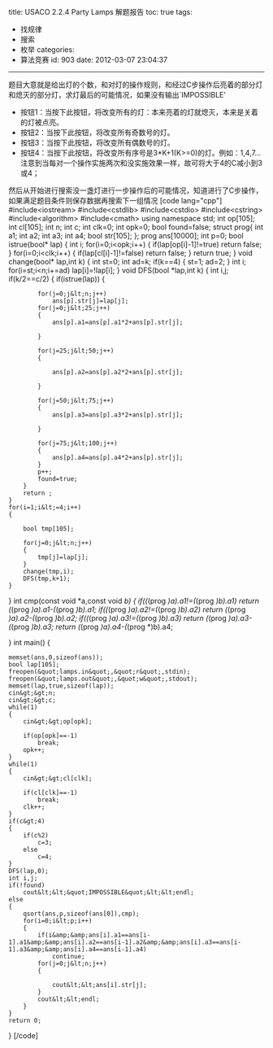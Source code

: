 title: USACO 2.2.4 Party Lamps 解题报告
toc: true
tags:
  - 找规律
  - 搜索
  - 枚举
categories:
  - 算法竞赛
id: 903
date: 2012-03-07 23:04:37
---

题目大意就是给出灯的个数，和对灯的操作规则，和经过C步操作后亮着的部分灯和熄灭的部分灯，求灯最后的可能情况，如果没有输出`IMPOSSIBLE'

*   按钮1：当按下此按钮，将改变所有的灯：本来亮着的灯就熄灭，本来是关着的灯被点亮。
*   按钮2：当按下此按钮，将改变所有奇数号的灯。
*   按钮3：当按下此按钮，将改变所有偶数号的灯。
*   按钮4：当按下此按钮，将改变所有序号是3*K+1(K&gt;=0)的灯。例如：1,4,7...
注意到当每对一个操作实施两次和没实施效果一样，故可将大于4的C减小到3或4；

然后从开始进行搜索没一盏灯进行一步操作后的可能情况，知道进行了C步操作，如果满足题目条件则保存数据再搜索下一组情况
[code lang="cpp"]
#include&lt;iostream&gt; 
#include&lt;cstdlib&gt; 
#include&lt;cstdio&gt; 
#include&lt;cstring&gt; 
#include&lt;algorithm&gt; 
#include&lt;cmath&gt; 
using namespace std; 
int op[105]; 
int cl[105]; 
int n; 
int c; 
int clk=0; 
int opk=0; 
bool found=false; 
struct prog{ 
    int a1; 
    int a2; 
    int a3; 
    int a4; 
    bool str[105]; 
}; 
prog ans[10000]; 
int p=0; 
bool istrue(bool* lap) 
{ 
    int i; 
    for(i=0;i&lt;opk;i++) 
    { 
        if(lap[op[i]-1]!=true) 
            return false; 
    } 
    for(i=0;i&lt;clk;i++) 
    { 
        if(lap[cl[i]-1]!=false) 
            return false; 
    } 
    return true; 
} 
void change(bool* lap,int k) 
{ 
    int st=0; 
    int ad=k; 
    if(k==4) 
    { 
        st=1; 
        ad=2; 
    } 
    int i; 
    for(i=st;i&lt;n;i+=ad) 
        lap[i]=!lap[i]; 
} 
void DFS(bool *lap,int k) 
{ 
    int i,j; 
    if(k/2==c/2) 
    { 
        if(istrue(lap)) 
        { 

            for(j=0;j&lt;n;j++) 
                ans[p].str[j]=lap[j]; 
            for(j=0;j&lt;25;j++) 
            { 
                ans[p].a1=ans[p].a1*2+ans[p].str[j];

            }

            for(j=25;j&lt;50;j++) 
            {

                ans[p].a2=ans[p].a2*2+ans[p].str[j]; 

            }

            for(j=50;j&lt;75;j++) 
            { 
                ans[p].a3=ans[p].a3*2+ans[p].str[j]; 

            }

            for(j=75;j&lt;100;j++) 
            { 
                ans[p].a4=ans[p].a4*2+ans[p].str[j]; 
            } 
            p++; 
            found=true; 
        } 
        return ; 
    } 
    for(i=1;i&lt;=4;i++) 
    { 

        bool tmp[105];

        for(j=0;j&lt;n;j++) 
        { 
            tmp[j]=lap[j]; 
        } 
        change(tmp,i); 
        DFS(tmp,k+1); 
    } 
} 
int cmp(const void *a,const void *b) 
{ 
    if((*(prog *)a).a1!=(*(prog *)b).a1) 
        return (*(prog *)a).a1-(*(prog *)b).a1; 
    if((*(prog *)a).a2!=(*(prog *)b).a2) 
        return (*(prog *)a).a2-(*(prog *)b).a2; 
    if((*(prog *)a).a3!=(*(prog *)b).a3) 
        return (*(prog *)a).a3-(*(prog *)b).a3; 
    return (*(prog *)a).a4-(*(prog *)b).a4;

} 
int main() 
{

    memset(ans,0,sizeof(ans)); 
    bool lap[105]; 
    freopen(&quot;lamps.in&quot;,&quot;r&quot;,stdin); 
    freopen(&quot;lamps.out&quot;,&quot;w&quot;,stdout); 
    memset(lap,true,sizeof(lap)); 
    cin&gt;&gt;n; 
    cin&gt;&gt;c; 
    while(1) 
    { 
        cin&gt;&gt;op[opk]; 

        if(op[opk]==-1) 
            break; 
        opk++; 
    } 
    while(1) 
    { 
        cin&gt;&gt;cl[clk]; 

        if(cl[clk]==-1) 
            break; 
        clk++; 
    } 
    if(c&gt;4) 
    { 
        if(c%2) 
            c=3; 
        else 
            c=4; 
    } 
    DFS(lap,0); 
    int i,j; 
    if(!found) 
        cout&lt;&lt;&quot;IMPOSSIBLE&quot;&lt;&lt;endl; 
    else 
    { 
        qsort(ans,p,sizeof(ans[0]),cmp); 
        for(i=0;i&lt;p;i++) 
        { 
            if(i&amp;&amp;ans[i].a1==ans[i-1].a1&amp;&amp;ans[i].a2==ans[i-1].a2&amp;&amp;ans[i].a3==ans[i-1].a3&amp;&amp;ans[i].a4==ans[i-1].a4) 
                continue; 
            for(j=0;j&lt;n;j++) 
            { 

                cout&lt;&lt;ans[i].str[j]; 
            } 
            cout&lt;&lt;endl; 
        } 
    } 
    return 0; 
}
[/code]